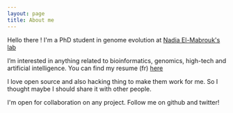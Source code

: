 ```yaml
---
layout: page
title: About me
---
```


Hello there ! I'm a PhD student in genome evolution at [Nadia El-Mabrouk's lab](http://www-labs.iro.umontreal.ca/~mabrouk/)

I’m interested in anything related to bioinformatics, genomics, high-tech and artificial intelligence. You can find my resume (fr) [here](/public/assets/CV.pdf)

I love open source and also hacking thing to make them work for me. So I thought maybe I should share it with other people.

I'm open for collaboration on any project. Follow me on github and twitter!